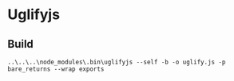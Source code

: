 # Uglifyjs

## Build
    ..\..\..\node_modules\.bin\uglifyjs --self -b -o uglify.js -p bare_returns --wrap exports